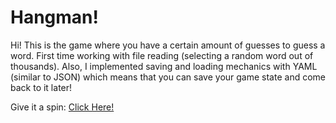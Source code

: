 # Hangman!

Hi! This is the game where you have a certain amount of guesses to guess a word. First time working with file reading (selecting a random word out of thousands). Also, I implemented saving and loading mechanics with YAML (similar to JSON) which means that you can save your game state and come back to it later!

Give it a spin: [Click Here!](https://replit.com/@NorthOC/Hangman#.replit)
